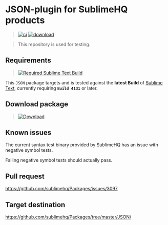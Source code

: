# JSON-plugin for SublimeHQ products

> [![ci](https://github.com/jrappen/sublime-json/actions/workflows/ci.yml/badge.svg)](https://github.com/jrappen/sublime-json/actions/workflows/ci.yml)
> [![download](https://github.com/jrappen/sublime-json/actions/workflows/download.yml/badge.svg)](https://github.com/jrappen/sublime-json/actions/workflows/download.yml)

> This repository is used for testing.

## Requirements

> [![Required Sublime Text Build](https://img.shields.io/badge/Required%20ST%20Build-4131+-orange.svg?style=flat-square&logo=sublime-text)](https://www.sublimetext.com/dev)

This `JSON` package targets and is tested against the **latest Build** of [Sublime Text](https://www.sublimetext.com/dev), currently requiring **`Build 4131`** or later.

## Download package

> [![Download](https://img.shields.io/static/v1?label=download&message=JSON.sublime-package&color=brightgreen)](https://github.com/jrappen/sublime-json/blob/download/JSON.sublime-package?raw=true)

## Known issues

The current syntax test binary provided by SublimeHQ has an issue with negative symbol tests.

Failing negative symbol tests should actually pass.

## Pull request

<https://github.com/sublimehq/Packages/issues/3097>

## Target destination

<https://github.com/sublimehq/Packages/tree/master/JSON/>
